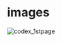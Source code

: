 # images
![codex_1stpage](https://user-images.githubusercontent.com/105535366/218292924-5d7732ef-540a-4954-84bf-48de2a270dd0.png)
